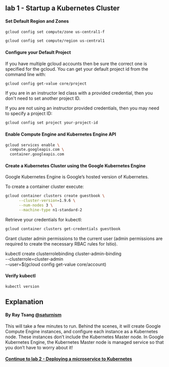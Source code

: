 ## lab 1 - Startup a Kubernetes Cluster


#### Set Default Region and Zones

```sh
gcloud config set compute/zone us-central1-f
```
```sh
gcloud config set compute/region us-central1
```

#### Configure your Default Project

If you have multiple gcloud accounts then be sure the correct one is specified for the gcloud. You can get your default project id from the command line with:

```sh
gcloud config get-value core/project
```

If you are in an instructor led class with a provided credential, then you don't need to set another project ID.

If you are not using an instructor provided credentials, then you may need to specify a project ID:

```sh
gcloud config set project your-project-id
```

#### Enable Compute Engine and Kubernetes Engine API

```sh
gcloud services enable \
  compute.googleapis.com \
  container.googleapis.com
```

#### Create a Kubernetes Cluster using the Google Kubernetes Engine

Google Kubernetes Engine is Google’s hosted version of Kubernetes.

To create a container cluster execute:

```sh
gcloud container clusters create guestbook \
      --cluster-version=1.9.6 \
      --num-nodes 3 \
      --machine-type n1-standard-2
```

Retrieve your credentials for kubectl:

```sh
gcloud container clusters get-credentials guestbook
```

Grant cluster admin permissions to the current user (admin permissions are required to create the necessary RBAC rules for Istio).

kubectl create clusterrolebinding cluster-admin-binding \
    --clusterrole=cluster-admin \
    --user=$(gcloud config get-value core/account)


#### Verify kubectl
  `kubectl version`

## Explanation
#### By Ray Tsang [@saturnism](https://twitter.com/saturnism)

This will take a few minutes to run. Behind the scenes, it will create Google Compute Engine instances, and configure each instance as a Kubernetes node. These instances don’t include the Kubernetes Master node. In Google Kubernetes Engine, the Kubernetes Master node is managed service so that you don’t have to worry about it!

#### [Continue to lab 2 - Deploying a microservice to Kubernetes](../lab-2/README.md)
